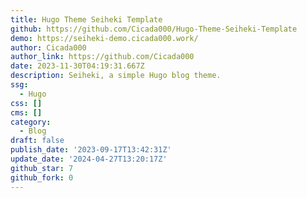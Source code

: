 ```yaml
---
title: Hugo Theme Seiheki Template
github: https://github.com/Cicada000/Hugo-Theme-Seiheki-Template
demo: https://seiheki-demo.cicada000.work/
author: Cicada000
author_link: https://github.com/Cicada000
date: 2023-11-30T04:19:31.667Z
description: Seiheki, a simple Hugo blog theme.
ssg:
  - Hugo
css: []
cms: []
category:
  - Blog
draft: false
publish_date: '2023-09-17T13:42:31Z'
update_date: '2024-04-27T13:20:17Z'
github_star: 7
github_fork: 0
---
```

